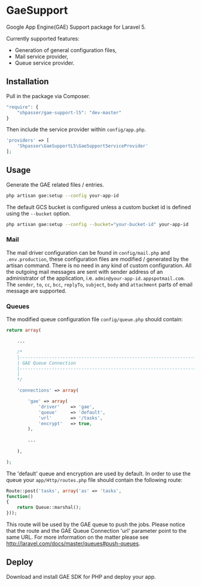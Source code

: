 # GaeSupport

Google App Engine(GAE) Support package for Laravel 5.

Currently supported features:
- Generation of general configuration files,
- Mail service provider,
- Queue service provider.


## Installation

Pull in the package via Composer.

```js
"require": {
    "shpasser/gae-support-l5": "dev-master"
}
```

Then include the service provider within `config/app.php`.

```php
'providers' => [
    'Shpasser\GaeSupportL5\GaeSupportServiceProvider'
];
```

## Usage

Generate the GAE related files / entries.

```bash
php artisan gae:setup --config your-app-id
```

The default GCS bucket is configured unless a custom bucket id is defined using
the `--bucket` option.

```bash
php artisan gae:setup --config --bucket="your-bucket-id" your-app-id
```

### Mail

The mail driver configuration can be found in `config/mail.php` and `.env.production`,
these configuration files are modified / generated by the artisan command. There is
no need in any kind of custom configuration. All the outgoing mail messages are sent
with sender address of an administrator of the application, i.e. `admin@your-app-id.appspotmail.com`.
The `sender`, `to`, `cc`, `bcc`, `replyTo`, `subject`, `body` and `attachment` 
parts of email message are supported. 

### Queues

The modified queue configuration file `config/queue.php` should contain:

```php
return array(

	...

	/*
	|--------------------------------------------------------------------------
	| GAE Queue Connection
	|--------------------------------------------------------------------------
	|
	*/

	'connections' => array(

		'gae' => array(
			'driver'	=> 'gae',
			'queue'		=> 'default',
			'url'		=> '/tasks',
			'encrypt'	=> true,
		),
		
		...
		
	),

);
```

The 'default' queue and encryption are used by default. 
In order to use the queue your `app/Http/routes.php` file should contain the following route:

```php
Route::post('tasks', array('as' => 'tasks',
function()
{
	return Queue::marshal();
}));
```
  
This route will be used by the GAE queue to push the jobs. Please notice that the route
and the GAE Queue Connection 'url' parameter point to the same URL.
For more information on the matter please see http://laravel.com/docs/master/queues#push-queues.

## Deploy

Download and install GAE SDK for PHP and deploy your app.

